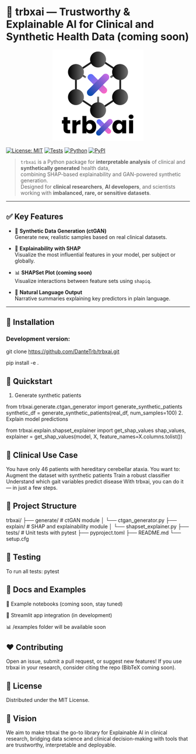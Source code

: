# 🧠 trbxai — Trustworthy & Explainable AI for Clinical and Synthetic Health Data (coming soon)

<p align="center">
  <picture>
    <!-- Logo per modalità dark -->
    <source srcset="assets/trbxAi_darkmode.svg" media="(prefers-color-scheme: dark)" />
    <!-- Logo per modalità light (default) -->
    <img src="assets/trbxAi_lightmode.svg" width="250" alt="trbxai logo" />
  </picture>
</p>

[![License: MIT](https://img.shields.io/badge/License-MIT-yellow.svg)](https://opensource.org/licenses/MIT)
[![Tests](https://img.shields.io/badge/tests-passing-brightgreen.svg)]()
[![Python](https://img.shields.io/badge/python-3.8%2B-blue)]()
[![PyPI](https://img.shields.io/badge/pypi-coming_soon-lightgrey)]()

> `trbxai` is a Python package for **interpretable analysis** of clinical and **synthetically generated** health data,  
> combining SHAP-based explainability and GAN-powered synthetic generation.  
> Designed for **clinical researchers**, **AI developers**, and scientists working with **imbalanced, rare, or sensitive datasets**.

---

## ✅ Key Features

- 🧬 **Synthetic Data Generation (ctGAN)**  
  Generate new, realistic samples based on real clinical datasets.

- 🧠 **Explainability with SHAP**  
  Visualize the most influential features in your model, per subject or globally.

- 📊 **SHAPSet Plot (coming soon)**  
  Visualize interactions between feature sets using `shapiq`.

- 💬 **Natural Language Output**  
  Narrative summaries explaining key predictors in plain language.

---

## 🔧 Installation

### Development version:
git clone https://github.com/DanteTrb/trbxai.git

pip install -e .

## 🚀 Quickstart

1. Generate synthetic patients

from trbxai.generate.ctgan_generator import generate_synthetic_patients
synthetic_df = generate_synthetic_patients(real_df, num_samples=100)
2. Explain model predictions

from trbxai.explain.shapset_explainer import get_shap_values
shap_values, explainer = get_shap_values(model, X, feature_names=X.columns.tolist())

## 🧪 Clinical Use Case
You have only 46 patients with hereditary cerebellar ataxia. You want to:
Augment the dataset with synthetic patients
Train a robust classifier
Understand which gait variables predict disease
With trbxai, you can do it — in just a few steps.

## 📁 Project Structure
trbxai/
├── generate/               # ctGAN module
│   └── ctgan_generator.py
├── explain/                # SHAP and explainability module
│   └── shapset_explainer.py
├── tests/                  # Unit tests with pytest
├── pyproject.toml
├── README.md
└── setup.cfg

## 🧪 Testing
To run all tests:
pytest

## 📘 Docs and Examples
🧪 Example notebooks (coming soon, stay tuned)

🧠 Streamlit app integration (in development)

📊 /examples folder will be available soon

## ❤️ Contributing
Open an issue, submit a pull request, or suggest new features!
If you use trbxai in your research, consider citing the repo (BibTeX coming soon).

## 📜 License
Distributed under the MIT License.

## 🔮 Vision
We aim to make trbxai the go-to library for Explainable AI in clinical research,
bridging data science and clinical decision-making with tools that are trustworthy, interpretable and deployable.
